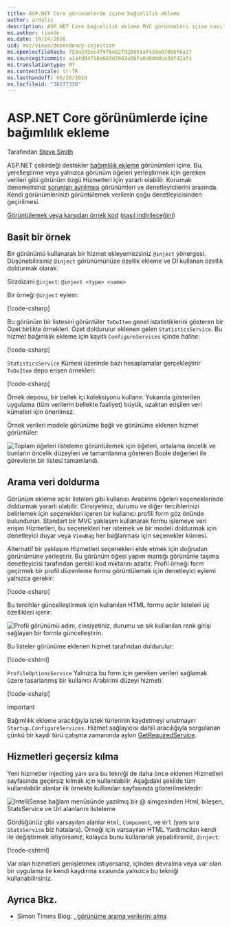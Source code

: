 ```yaml
---
title: ASP.NET Core görünümlerde içine bağımlılık ekleme
author: ardalis
description: ASP.NET Core bağımlılık ekleme MVC görünümleri içine nasıl destekler? öğrenin.
ms.author: riande
ms.date: 10/14/2016
uid: mvc/views/dependency-injection
ms.openlocfilehash: 753a335ec4f9f6a62fd20851af43da078b6f6a37
ms.sourcegitcommit: a1afd04758e663d7062a5bfa8a0d4dca38f42afc
ms.translationtype: MT
ms.contentlocale: tr-TR
ms.lasthandoff: 06/20/2018
ms.locfileid: "36277338"
---
```

# <a name="dependency-injection-into-views-in-aspnet-core"></a>ASP.NET Core görünümlerde içine bağımlılık ekleme

Tarafından [Steve Smith](https://ardalis.com/)

ASP.NET çekirdeği destekler [bağımlılık ekleme](xref:fundamentals/dependency-injection) görünümleri içine. Bu, yerelleştirme veya yalnızca görünüm öğeleri yerleştirmek için gereken verileri gibi görünüm özgü Hizmetleri için yararlı olabilir. Korumak denemelisiniz [sorunları ayrılması](http://deviq.com/separation-of-concerns/) görünümleri ve denetleyicilerini arasında. Kendi görünümlerinizi görüntülemek verilerin çoğu denetleyicisinden geçirilmesi.

[Görüntülemek veya karşıdan örnek kod](https://github.com/aspnet/Docs/tree/master/aspnetcore/mvc/views/dependency-injection/sample) ([nasıl indirileceğini](xref:tutorials/index#how-to-download-a-sample))

## <a name="a-simple-example"></a>Basit bir örnek

Bir görünümü kullanarak bir hizmet ekleyemezsiniz `@inject` yönergesi. Düşünebilirsiniz `@inject` görünümünüze özellik ekleme ve DI kullanan özellik doldurmak olarak.

Sözdizimi `@inject`: `@inject <type> <name>`

Bir örneği `@inject` eylem:

[!code-csharp[](../../mvc/views/dependency-injection/sample/src/ViewInjectSample/Views/ToDo/Index.cshtml?highlight=4,5,15,16,17)]

Bu görünüm bir listesini görüntüler `ToDoItem` genel istatistiklerini gösteren bir Özet birlikte örnekleri. Özet doldurulur eklenen gelen `StatisticsService`. Bu hizmet bağımlılık ekleme için kayıtlı `ConfigureServices` içinde *haline*:

[!code-csharp[](../../mvc/views/dependency-injection/sample/src/ViewInjectSample/Startup.cs?highlight=6,7&range=15-22)]

`StatisticsService` Kümesi üzerinde bazı hesaplamalar gerçekleştirir `ToDoItem` depo erişen örnekleri:

[!code-csharp[](../../mvc/views/dependency-injection/sample/src/ViewInjectSample/Model/Services/StatisticsService.cs?highlight=15,20,25)]

Örnek deposu, bir bellek içi koleksiyonu kullanır. Yukarıda gösterilen uygulama (tüm verilerin bellekte faaliyet) büyük, uzaktan erişilen veri kümeleri için önerilmez.

Örnek verileri modele görünüme bağlı ve görünüme eklenen hizmet görüntüler:

![Toplam öğeleri listeleme görüntülemek için öğeleri, ortalama öncelik ve bunların öncelik düzeyleri ve tamamlanma gösteren Boole değerleri ile görevlerin bir listesi tamamlandı.](dependency-injection/_static/screenshot.png)

## <a name="populating-lookup-data"></a>Arama veri doldurma

Görünüm ekleme açılır listeleri gibi kullanıcı Arabirimi öğeleri seçeneklerinde doldurmak yararlı olabilir. Cinsiyetiniz, durumu ve diğer tercihlerinizi belirlemek için seçenekleri içeren bir kullanıcı profili form göz önünde bulundurun. Standart bir MVC yaklaşım kullanarak formu işlemeye veri erişim Hizmetleri, bu seçenekleri her istemek ve bir modeli doldurmak için denetleyici duyar veya `ViewBag` her bağlanması için seçenekler kümesi.

Alternatif bir yaklaşım Hizmetleri seçenekleri elde etmek için doğrudan görünümüne yerleştirir. Bu görünüm öğesi yapım mantığı görünüme taşıma denetleyicisi tarafından gerekli kod miktarını azaltır. Profil örneği form geçirmek bir profil düzenleme formu görüntülemek için denetleyici eylemi yalnızca gerekir:

[!code-csharp[](../../mvc/views/dependency-injection/sample/src/ViewInjectSample/Controllers/ProfileController.cs?highlight=9,19)]

Bu tercihler güncelleştirmek için kullanılan HTML formu açılır listeleri üç özellikleri içerir:

![Profil görünümü adını, cinsiyetiniz, durumu ve sık kullanılan renk girişi sağlayan bir formla güncelleştirin.](dependency-injection/_static/updateprofile.png)

Bu listeler görünüme eklenen hizmet tarafından doldurulur:

[!code-cshtml[](../../mvc/views/dependency-injection/sample/src/ViewInjectSample/Views/Profile/Index.cshtml?highlight=4,16,17,21,22,26,27)]

`ProfileOptionsService` Yalnızca bu form için gereken verileri sağlamak üzere tasarlanmış bir kullanıcı Arabirimi düzeyi hizmeti:

[!code-csharp[](../../mvc/views/dependency-injection/sample/src/ViewInjectSample/Model/Services/ProfileOptionsService.cs?highlight=7,13,24)]

> [!IMPORTANT]
> Bağımlılık ekleme aracılığıyla istek türlerinin kaydetmeyi unutmayın `Startup.ConfigureServices`. Hizmet sağlayıcısı dahili aracılığıyla sorgulanan çünkü bir kaydı türü çalışma zamanında aykırı [GetRequiredService](/dotnet/api/microsoft.extensions.dependencyinjection.serviceproviderserviceextensions.getrequiredservice).

## <a name="overriding-services"></a>Hizmetleri geçersiz kılma

Yeni hizmetler injecting yanı sıra bu tekniği de daha önce eklenen Hizmetleri sayfasında geçersiz kılmak için kullanılabilir. Aşağıdaki şekilde tüm kullanılabilir alanlar ilk örnekte kullanılan sayfasında gösterilmektedir:

![IntelliSense bağlam menüsünde yazılmış bir @ simgesinden Html, bileşen, StatsService ve Url alanlarını listeleme](dependency-injection/_static/razor-fields.png)

Gördüğünüz gibi varsayılan alanlar `Html`, `Component`, ve `Url` (yanı sıra `StatsService` biz hatalara). Örneği için varsayılan HTML Yardımcıları kendi ile değiştirmek istiyorsanız, kolayca bunu kullanarak yapabilirsiniz, `@inject`:

[!code-cshtml[](../../mvc/views/dependency-injection/sample/src/ViewInjectSample/Views/Helper/Index.cshtml?highlight=3,11)]

Var olan hizmetleri genişletmek istiyorsanız, içinden devralma veya var olan bir uygulama ile kendi kaydırma sırasında yalnızca bu tekniği kullanabilirsiniz.

## <a name="see-also"></a>Ayrıca Bkz.

* Simon Timms Blog: [, görünüme arama verilerini alma](http://blog.simontimms.com/2015/06/09/getting-lookup-data-into-you-view/)
